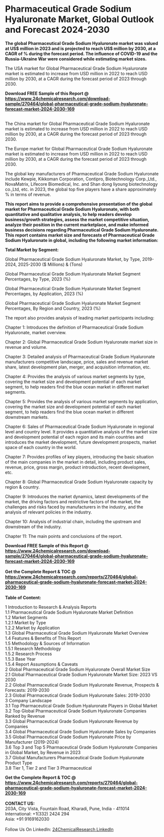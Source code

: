 <h1>Pharmaceutical Grade Sodium Hyaluronate Market, Global Outlook and Forecast 2024-2030</h1><p><strong>The global Pharmaceutical Grade Sodium Hyaluronate market was valued at US$ million in 2023 and is projected to reach US$ million by 2030, at a CAGR of % during the forecast period. The influence of COVID-19 and the Russia-Ukraine War were considered while estimating market sizes.</strong></p><p>
</p><p>The USA market for Global Pharmaceutical Grade Sodium Hyaluronate market is estimated to increase from USD million in 2022 to reach USD million by 2030, at a CAGR during the forecast period of 2023 through 2030.</p><div><b>Download FREE Sample of this Report @ 
            <a href="https://www.24chemicalresearch.com/download-sample/270464/global-pharmaceutical-grade-sodium-hyaluronate-forecast-market-2024-2030-169">
            https://www.24chemicalresearch.com/download-sample/270464/global-pharmaceutical-grade-sodium-hyaluronate-forecast-market-2024-2030-169</a></b></div><br><p>
</p><p>The China market for Global Pharmaceutical Grade Sodium Hyaluronate market is estimated to increase from USD million in 2022 to reach USD million by 2030, at a CAGR during the forecast period of 2023 through 2030.</p><p>
</p><p>The Europe market for Global Pharmaceutical Grade Sodium Hyaluronate market is estimated to increase from USD million in 2022 to reach USD million by 2030, at a CAGR during the forecast period of 2023 through 2030.</p><p>
</p><p>The global key manufacturers of Pharmaceutical Grade Sodium Hyaluronate include Kewpie, Kikkoman Corporation, Contipro, Biotechnology Corp.,Ltd., NovaMatrix, Lifecore Biomedical, Inc. and Shan dong liyoung biotechnology co.,Ltd, etc. in 2023, the global top five players have a share approximately % in terms of revenue.</p><p>
<strong>This report aims to provide a comprehensive presentation of the global market for Pharmaceutical Grade Sodium Hyaluronate, with both quantitative and qualitative analysis, to help readers develop business/growth strategies, assess the market competitive situation, analyze their position in the current marketplace, and make informed business decisions regarding Pharmaceutical Grade Sodium Hyaluronate. This report contains market size and forecasts of Pharmaceutical Grade Sodium Hyaluronate in global, including the following market information:</strong></p><p>
</p><p>
<strong>Total Market by Segment:</strong></p><p>
Global Pharmaceutical Grade Sodium Hyaluronate Market, by Type, 2019-2024, 2025-2030 ($ Millions) &amp; (Tons)</p><p>
Global Pharmaceutical Grade Sodium Hyaluronate Market Segment Percentages, by Type, 2023 (%)</p><p>
</p><p>
Global Pharmaceutical Grade Sodium Hyaluronate Market Segment Percentages, by Application, 2023 (%)</p><p>
</p><p>
Global Pharmaceutical Grade Sodium Hyaluronate Market Segment Percentages, By Region and Country, 2023 (%)</p><p>
</p><p>
The report also provides analysis of leading market participants including:</p><p>
</p><p>
</p><p>
Chapter 1: Introduces the definition of Pharmaceutical Grade Sodium Hyaluronate, market overview.</p><p>
Chapter 2: Global Pharmaceutical Grade Sodium Hyaluronate market size in revenue and volume.</p><p>
Chapter 3: Detailed analysis of Pharmaceutical Grade Sodium Hyaluronate manufacturers competitive landscape, price, sales and revenue market share, latest development plan, merger, and acquisition information, etc.</p><p>
Chapter 4: Provides the analysis of various market segments by type, covering the market size and development potential of each market segment, to help readers find the blue ocean market in different market segments.</p><p>
Chapter 5: Provides the analysis of various market segments by application, covering the market size and development potential of each market segment, to help readers find the blue ocean market in different downstream markets.</p><p>
Chapter 6: Sales of Pharmaceutical Grade Sodium Hyaluronate in regional level and country level. It provides a quantitative analysis of the market size and development potential of each region and its main countries and introduces the market development, future development prospects, market space of each country in the world.</p><p>
Chapter 7: Provides profiles of key players, introducing the basic situation of the main companies in the market in detail, including product sales, revenue, price, gross margin, product introduction, recent development, etc.</p><p>
Chapter 8: Global Pharmaceutical Grade Sodium Hyaluronate capacity by region &amp; country.</p><p>
Chapter 9: Introduces the market dynamics, latest developments of the market, the driving factors and restrictive factors of the market, the challenges and risks faced by manufacturers in the industry, and the analysis of relevant policies in the industry.</p><p>
Chapter 10: Analysis of industrial chain, including the upstream and downstream of the industry.</p><p>
Chapter 11: The main points and conclusions of the report.</p><div><b>Download FREE Sample of this Report @ 
            <a href="https://www.24chemicalresearch.com/download-sample/270464/global-pharmaceutical-grade-sodium-hyaluronate-forecast-market-2024-2030-169">
            https://www.24chemicalresearch.com/download-sample/270464/global-pharmaceutical-grade-sodium-hyaluronate-forecast-market-2024-2030-169</a></b></div><br><div><b>Get the Complete Report & TOC @ 
            <a href="https://www.24chemicalresearch.com/reports/270464/global-pharmaceutical-grade-sodium-hyaluronate-forecast-market-2024-2030-169">
            https://www.24chemicalresearch.com/reports/270464/global-pharmaceutical-grade-sodium-hyaluronate-forecast-market-2024-2030-169</a></b></div><br>
            <b>Table of Content:</b><p>1 Introduction to Research & Analysis Reports<br />
    1.1 Pharmaceutical Grade Sodium Hyaluronate Market Definition<br />
    1.2 Market Segments<br />
        1.2.1 Market by Type<br />
        1.2.2 Market by Application<br />
    1.3 Global Pharmaceutical Grade Sodium Hyaluronate Market Overview<br />
    1.4 Features & Benefits of This Report<br />
    1.5 Methodology & Sources of Information<br />
        1.5.1 Research Methodology<br />
        1.5.2 Research Process<br />
        1.5.3 Base Year<br />
        1.5.4 Report Assumptions & Caveats<br />
2 Global Pharmaceutical Grade Sodium Hyaluronate Overall Market Size<br />
    2.1 Global Pharmaceutical Grade Sodium Hyaluronate Market Size: 2023 VS 2030<br />
    2.2 Global Pharmaceutical Grade Sodium Hyaluronate Revenue, Prospects & Forecasts: 2019-2030<br />
    2.3 Global Pharmaceutical Grade Sodium Hyaluronate Sales: 2019-2030<br />
3 Company Landscape<br />
    3.1 Top Pharmaceutical Grade Sodium Hyaluronate Players in Global Market<br />
    3.2 Top Global Pharmaceutical Grade Sodium Hyaluronate Companies Ranked by Revenue<br />
    3.3 Global Pharmaceutical Grade Sodium Hyaluronate Revenue by Companies<br />
    3.4 Global Pharmaceutical Grade Sodium Hyaluronate Sales by Companies<br />
    3.5 Global Pharmaceutical Grade Sodium Hyaluronate Price by Manufacturer (2019-2024)<br />
    3.6 Top 3 and Top 5 Pharmaceutical Grade Sodium Hyaluronate Companies in Global Market, by Revenue in 2023<br />
    3.7 Global Manufacturers Pharmaceutical Grade Sodium Hyaluronate Product Type<br />
    3.8 Tier 1, Tier 2 and Tier 3 Pharmaceutical</p><div><b>Get the Complete Report & TOC @ 
            <a href="https://www.24chemicalresearch.com/reports/270464/global-pharmaceutical-grade-sodium-hyaluronate-forecast-market-2024-2030-169">
            https://www.24chemicalresearch.com/reports/270464/global-pharmaceutical-grade-sodium-hyaluronate-forecast-market-2024-2030-169</a></b></div><br><b>CONTACT US:</b><br>
            203A, City Vista, Fountain Road, Kharadi, Pune, India - 411014<br>
            International: +1(332) 2424 294<br>
            Asia: +91 9169162030 <br><br>
            Follow Us On LinkedIn: <a href="https://www.linkedin.com/company/24chemicalresearch/">24ChemicalResearch LinkedIn</a>